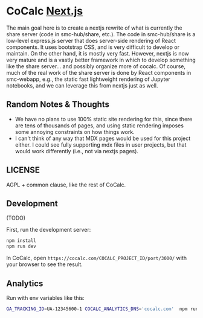 # CoCalc [Next.js](https://nextjs.org/)

The main goal here is to create a nextjs rewrite of what is currently the share server (code in smc-hub/share, etc.).  The code in smc-hub/share is a low-level express.js server that does server-side rendering of React components.  It uses bootstrap CSS, and is very difficult to develop or maintain.  On the other hand, it is mostly very fast.  However, nextjs is now very mature and is a vastly better framework in which to develop something like the share server... and possibly organize more of cocalc.  Of course, much of the real work of the share server is done by React components in smc-webapp, e.g., the static fast lightweight rendering of Jupyter notebooks, and we can leverage this from nextjs just as well.

## Random Notes &amp; Thoughts

- We have no plans to use 100% static site rendering for this, since there are tens of thousands of pages, and using static rendering imposes some annoying constraints on how things work.
- I can't think of any way that MDX pages would be used for this project either.   I could see fully supporting mdx files in user projects, but that would work differently (i.e., not via nextjs pages).

## LICENSE

AGPL + common clause, like the rest of CoCalc.

## Development

(TODO)

First, run the development server:

```sh
npm install
npm run dev
```

In CoCalc, open  `https://cocalc.com/COCALC_PROJECT_ID/port/3000/` with your browser to see the result.

## Analytics

Run with env variables like this:

```sh
GA_TRACKING_ID=UA-12345600-1 COCALC_ANALYTICS_DNS='cocalc.com'  npm run dev
```

